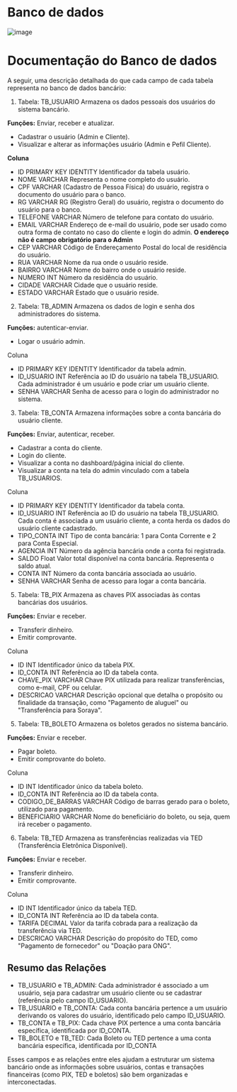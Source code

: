 # Banco de dados
![image](https://github.com/user-attachments/assets/e6d47dec-e82f-40fe-a2f0-76d7db3e0c81)

# Documentação do Banco de dados

A seguir, uma descrição detalhada do que cada campo de cada tabela representa no banco de dados bancário:

1. Tabela: TB_USUARIO
Armazena os dados pessoais dos usuários do sistema bancário.

**Funções:** Enviar, receber e atualizar.
- Cadastrar o usuário (Admin e Cliente).
- Visualizar e alterar as informações usuário (Admin e Pefil Cliente).

**Coluna** 
- ID PRIMARY KEY IDENTITY Identificador da tabela usuário.
- NOME VARCHAR Representa o nome completo do usuário. 
- CPF VARCHAR (Cadastro de Pessoa Física) do usuário, registra o documento do usuário para o banco. 
- RG VARCHAR RG (Registro Geral) do usuário, registra o documento do usuário para o banco. 
- TELEFONE VARCHAR Número de telefone para contato do usuário. 
- EMAIL VARCHAR Endereço de e-mail do usuário, pode ser usado como outra forma de contato no caso do cliente e login do admin.
**O endereço não é campo obrigatório para o Admin**
- CEP VARCHAR Código de Endereçamento Postal do local de residência do usuário. 
- RUA VARCHAR Nome da rua onde o usuário reside. 
- BAIRRO VARCHAR Nome do bairro onde o usuário reside. 
- NUMERO INT Número da residência do usuário.
- CIDADE VARCHAR Cidade que o usuário reside.
- ESTADO VARCHAR Estado que o usuário reside.

2. Tabela: TB_ADMIN
Armazena os dados de login e senha dos administradores do sistema.

**Funções:** autenticar-enviar.
- Logar o usuário admin.

Coluna  
- ID PRIMARY KEY IDENTITY Identificador da tabela admin.
- ID_USUARIO INT Referência ao ID do usuário na tabela TB_USUARIO. Cada administrador é um usuário e pode criar um usuário cliente.
- SENHA VARCHAR Senha de acesso para o login do administrador no sistema.

3. Tabela: TB_CONTA
Armazena informações sobre a conta bancária do usuário cliente.

**Funções:** Enviar, autenticar, receber.
- Cadastrar a conta do cliente.
- Login do cliente.
- Visualizar a conta no dashboard/página inicial do cliente.
- Visualizar a conta na tela do admin vinculado com a tabela TB_USUARIOS. 

Coluna
- ID PRIMARY KEY IDENTITY Identificador da tabela conta.
- ID_USUARIO INT Referência ao ID do usuário na tabela TB_USUARIO. Cada conta é associada a um usuário cliente, a conta herda os dados do usuário cliente cadastrado.
- TIPO_CONTA INT Tipo de conta bancária: 1 para Conta Corrente e 2 para Conta Especial.
- AGENCIA INT Número da agência bancária onde a conta foi registrada.
- SALDO Float Valor total disponível na conta bancária. Representa o saldo atual.
- CONTA INT Número da conta bancária associada ao usuário.
- SENHA VARCHAR Senha de acesso para logar a conta bancária.

5. Tabela: TB_PIX
Armazena as chaves PIX associadas às contas bancárias dos usuários.

**Funções:** Enviar e receber.
- Transferir dinheiro.
- Emitir comprovante.

Coluna  
- ID INT Identificador único da tabela PIX.
- ID_CONTA INT Referência ao ID da tabela conta.
- CHAVE_PIX VARCHAR Chave PIX utilizada para realizar transferências, como e-mail, CPF ou celular.
- DESCRICAO VARCHAR Descrição opcional que detalha o propósito ou finalidade da transação, como "Pagamento de aluguel" ou "Transferência para Soraya".

5. Tabela: TB_BOLETO
Armazena os boletos gerados no sistema bancário.

**Funções:** Enviar e receber.
- Pagar boleto.
- Emitir comprovante do boleto.

Coluna  
- ID INT Identificador único da tabela boleto.
- ID_CONTA INT Referência ao ID da tabela conta.
- CODIGO_DE_BARRAS VARCHAR Código de barras gerado para o boleto, utilizado para pagamento.
- BENEFICIARIO VARCHAR Nome do beneficiário do boleto, ou seja, quem irá receber o pagamento.

6. Tabela: TB_TED
Armazena as transferências realizadas via TED (Transferência Eletrônica Disponível).

**Funções:** Enviar e receber.
- Transferir dinheiro.
- Emitir comprovante.

Coluna 
- ID INT Identificador único da tabela TED. 
- ID_CONTA INT Referência ao ID da tabela conta.
- TARIFA DECIMAL Valor da tarifa cobrada para a realização da transferência via TED.
- DESCRICAO VARCHAR Descrição do propósito do TED, como "Pagamento de fornecedor" ou "Doação para ONG".

## Resumo das Relações
- TB_USUARIO e TB_ADMIN: Cada administrador é associado a um usuário, seja para cadastrar um usuário cliente ou se cadastrar (referência pelo campo ID_USUARIO).
- TB_USUARIO e TB_CONTA: Cada conta bancária pertence a um usuário derivando os valores do usuário, identificado pelo campo ID_USUARIO.
- TB_CONTA e TB_PIX: Cada chave PIX pertence a uma conta bancária específica, identificada por ID_CONTA.
- TB_BOLETO e TB_TED: Cada Boleto ou TED pertence a uma conta bancária específica, identificada por ID_CONTA

Esses campos e as relações entre eles ajudam a estruturar um sistema bancário onde as informações sobre usuários, contas e transações financeiras (como PIX, TED e boletos) são bem organizadas e interconectadas.
